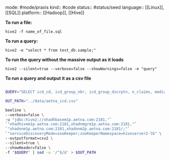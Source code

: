 mode: #mode/praxis 
kind:: #code
status:: #status/seed
language:: [[Linux]], [[SQL]]
platform:: [[Hadoop]], [[Hive]]

**To run a file:**

	hive2 -f name_of_file.sql

**To run a query:**

	hive2 -e "select * from test_db.sample;"

**To run the query without the massive output as it loads**

	hive2 --silent=true --verbose=false --showWarnings=false -e "query"

**To run a query and output it as a csv file**

```bash

QUERY="SELECT icd_cd, icd_group_nbr, icd_group_dscrptn, n_claims, median_cost FROM dev_nba_enc.auto_sme_all_icd WHERE icd_type_cd = '0'"

OUT_PATH="../data/aetna_icd.csv"

beeline \
--verbose=false \
-u "jdbc:hive2://xhadhbasem1p.aetna.com:2181,"`
`"xhadhivem1p.aetna.com:2181,xhadnmgrm1p.aetna.com:2181,"`
`"xhadnnm1p.aetna.com:2181,xhadnnm2p.aetna.com:2181/;"`
`"serviceDiscoveryMode=zooKeeper;zooKeeperNamespace=hiveserver2-lb" \
--outputformat=csv2 \
--silent=true \
--showHeader=false \
-f "$QUERY" | sed -u '/^$/d' > $OUT_PATH
```

